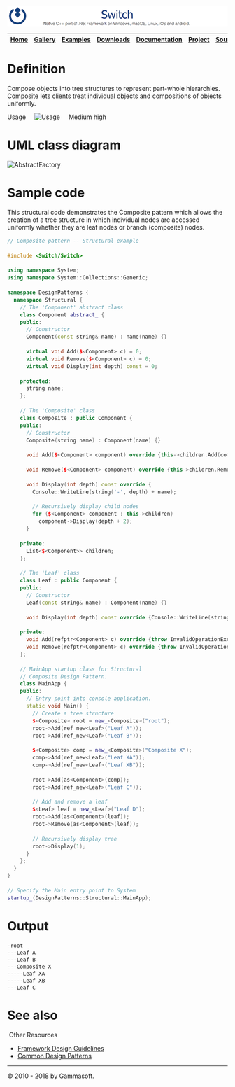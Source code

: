 [![Switch Header](Pictures/SwitchNativeC++port.png)](https://gammasoft71.wixsite.com/switch)

| [Home](Home.md) | [Gallery](Gallery.md) | [Examples](Examples.md) | [Downloads](Downloads.md) | [Documentation](Documentation.md) | [Project](https://sourceforge.net/projects/switchpro) | [Source](https://github.com/gammasoft71/switch) | [License](License.md) | [Gammasoft](https://gammasoft71.wixsite.com/gammasoft) |
|-----------------|-----------------------|-------------------------|-------------------------|-----------------------------------|-------------------------------------------------------|-------------------------------------------------|-----------------------|---------------------------------------------------------|

# Definition

Compose objects into tree structures to represent part-whole hierarchies. Composite lets clients treat individual objects and compositions of objects uniformly.

Usage     ![Usage](Pictures/Usage4.png)     Medium high

# UML class diagram

![AbstractFactory](Diagrams/UML/DesignPatterns/Composite.png)

# Sample code

This structural code demonstrates the Composite pattern which allows the creation of a tree structure in which individual nodes are accessed uniformly whether they are leaf nodes or branch (composite) nodes.

```c++
// Composite pattern -- Structural example
 
#include <Switch/Switch>
 
using namespace System;
using namespace System::Collections::Generic;
 
namespace DesignPatterns {
  namespace Structural {
    // The 'Component' abstract class
    class Component abstract_ {
    public:
      // Constructor
      Component(const string& name) : name(name) {}
      
      virtual void Add($<Component> c) = 0;
      virtual void Remove($<Component> c) = 0;
      virtual void Display(int depth) const = 0;
 
    protected:
      string name;
    };
    
    // The 'Composite' class
    class Composite : public Component {
    public:
      // Constructor
      Composite(string name) : Component(name) {}
      
      void Add($<Component> component) override {this->children.Add(component);}
      
      void Remove($<Component> component) override {this->children.Remove(component);}
      
      void Display(int depth) const override {
        Console::WriteLine(string('-', depth) + name);
        
        // Recursively display child nodes
        for ($<Component> component : this->children)
          component->Display(depth + 2);
      }
 
    private:
      List<$<Component>> children;
    };
    
    // The 'Leaf' class
    class Leaf : public Component {
    public:
      // Constructor
      Leaf(const string& name) : Component(name) {}
      
      void Display(int depth) const override {Console::WriteLine(string('-', depth) + name);}
      
    private:
      void Add(refptr<Component> c) override {throw InvalidOperationException("Cannot remove from a leaf");}
      void Remove(refptr<Component> c) override {throw InvalidOperationException("Cannot remove from a leaf");}
    };
    
    // MainApp startup class for Structural
    // Composite Design Pattern.
    class MainApp {
    public:
      // Entry point into console application.
      static void Main() {
        // Create a tree structure
        $<Composite> root = new_<Composite>("root");
        root->Add(ref_new<Leaf>("Leaf A"));
        root->Add(ref_new<Leaf>("Leaf B"));
        
        $<Composite> comp = new_<Composite>("Composite X");
        comp->Add(ref_new<Leaf>("Leaf XA"));
        comp->Add(ref_new<Leaf>("Leaf XB"));
        
        root->Add(as<Component>(comp));
        root->Add(ref_new<Leaf>("Leaf C"));
        
        // Add and remove a leaf
        $<Leaf> leaf = new_<Leaf>("Leaf D");
        root->Add(as<Component>(leaf));
        root->Remove(as<Component>(leaf));
        
        // Recursively display tree
        root->Display(1);
      }
    };
  }
}
 
// Specify the Main entry point to System
startup_(DesignPatterns::Structural::MainApp);
```

# Output

```
-root
---Leaf A
---Leaf B
---Composite X
-----Leaf XA
-----Leaf XB
---Leaf C
```

# See also
​
Other Resources

* [Framework Design Guidelines](FrameworkDesignGuidelines.md)
* [Common Design Patterns](CommonDesignPatterns.md)

______________________________________________________________________________________________

© 2010 - 2018 by Gammasoft.
